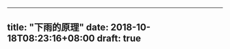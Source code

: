 
--- 
title: "下雨的原理" 
date: 2018-10-18T08:23:16+08:00 
draft: true 
--- 
<!--stackedit_data:
eyJoaXN0b3J5IjpbLTE3OTE0OTU5NjddfQ==
-->